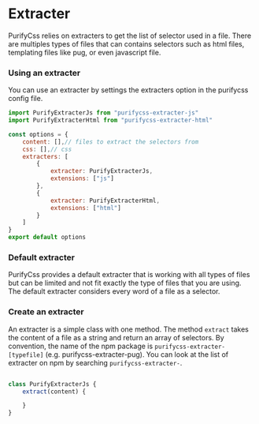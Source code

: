 # Extracter

PurifyCss relies on extracters to get the list of selector used in a file.
There are multiples types of files that can contains selectors such as html files, templating files like pug, or even javascript file.

### Using an extracter

You can use an extracter by settings the extracters option in the purifycss config file.
```js
import PurifyExtracterJs from "purifycss-extracter-js"
import PurifyExtracterHtml from "purifycss-extracter-html"

const options = {
    content: [],// files to extract the selectors from
    css: [],// css
    extracters: [
        {
            extracter: PurifyExtracterJs,
            extensions: ["js"]
        },
        {
            extracter: PurifyExtracterHtml,
            extensions: ["html"]
        }
    ]
}
export default options
```

### Default extracter

PurifyCss provides a default extracter that is working with all types of files but can be limited and not fit exactly the type of files that you are using.  
The default extracter considers every word of a file as a selector.

### Create an extracter

An extracter is a simple class with one method. The method `extract` takes the content of a file as a string and return an array of selectors.
By convention, the name of the npm package is `purifycss-extracter-[typefile]` (e.g. purifycss-extracter-pug). You can look at the list of extracter on npm by searching `purifycss-extracter-`.

```js

class PurifyExtracterJs {
    extract(content) {

    }
}

```
